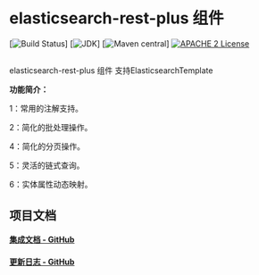 # elasticsearch-rest-plus 组件
[![Build Status](https://api.travis-ci.org/com.gtihub.xphsc/elasticsearch-rest-plus.svg?branch=master)]
[![JDK](https://img.shields.io/badge/JDK-1.8+-green.svg)]
[![Maven central](https://img.shields.io/maven-central/v/com.github.xphsc/elasticsearch-rest-plus.svg)]
[![APACHE 2 License](https://img.shields.io/badge/license-Apache2-blue.svg?style=flat)](LICENSE)
 
##
elasticsearch-rest-plus 组件 支持ElasticsearchTemplate



**功能简介：**

1：常用的注解支持。

2：简化的批处理操作。

4：简化的分页操作。

5：灵活的链式查询。

6：实体属性动态映射。
## 项目文档


#### [集成文档 - GitHub](https://github.com/xphsc/elasticsearch-rest-plus/wiki)
#### [更新日志 - GitHub](https://github.com/xphsc/elasticsearch-rest-plus/wiki/changelog)


